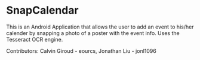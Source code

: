 # SnapCalendar

This is an Android Application that allows the user to add an event to his/her calender by snapping a photo of a poster
with the event info.  Uses the Tesseract OCR engine.

Contributors:
Calvin Giroud - eourcs,
Jonathan Liu - jonl1096
